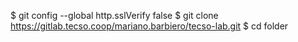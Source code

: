 $ git config --global http.sslVerify false
$ git clone https://gitlab.tecso.coop/mariano.barbiero/tecso-lab.git
$ cd folder